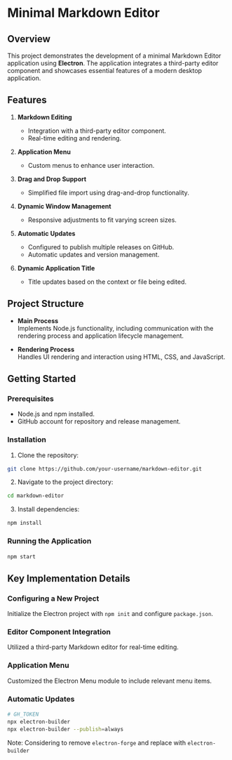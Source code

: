 # Minimal Markdown Editor

## Overview

This project demonstrates the development of a minimal Markdown Editor application using **Electron**. The application integrates a third-party editor component and showcases essential features of a modern desktop application.

## Features

1. **Markdown Editing**  
   - Integration with a third-party editor component.
   - Real-time editing and rendering.

2. **Application Menu**  
   - Custom menus to enhance user interaction.

3. **Drag and Drop Support**  
   - Simplified file import using drag-and-drop functionality.

4. **Dynamic Window Management**  
   - Responsive adjustments to fit varying screen sizes.

5. **Automatic Updates**  
   - Configured to publish multiple releases on GitHub.
   - Automatic updates and version management.

6. **Dynamic Application Title**  
   - Title updates based on the context or file being edited.

## Project Structure

- **Main Process**  
  Implements Node.js functionality, including communication with the rendering process and application lifecycle management.
  
- **Rendering Process**  
  Handles UI rendering and interaction using HTML, CSS, and JavaScript.

## Getting Started

### Prerequisites
- Node.js and npm installed.
- GitHub account for repository and release management.

### Installation

1. Clone the repository:
   
```bash
git clone https://github.com/your-username/markdown-editor.git
```

2. Navigate to the project directory:

```bash
cd markdown-editor
```

3. Install dependencies:

```bash
npm install
```

### Running the Application

```bash
npm start
```

## Key Implementation Details

### Configuring a New Project

Initialize the Electron project with `npm init` and configure `package.json`.

### Editor Component Integration

Utilized a third-party Markdown editor for real-time editing.

### Application Menu

Customized the Electron Menu module to include relevant menu items.

### Automatic Updates

```sh
# GH_TOKEN
npx electron-builder
npx electron-builder --publish=always
```

<!-- ## Automatic Updates

### Generate PAT

[Creation Link](https://github.com/settings/tokens/new)

![](pat-permissions.png)

### PAT

```

GITHUB_TOKEN=<PAT>
npm run publish

``` -->

Note: Considering to remove `electron-forge` and replace with `electron-builder`